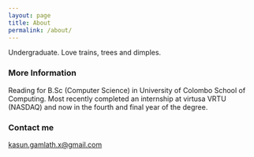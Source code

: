 ```yaml
---
layout: page
title: About
permalink: /about/
---
```


Undergraduate. Love trains, trees and dimples.

### More Information

Reading for B.Sc (Computer Science) in University of Colombo School of Computing. Most recently completed an internship at virtusa VRTU (NASDAQ) and now in the fourth and final year of the degree.

### Contact me

[kasun.gamlath.x@gmail.com](mailto:kasun.gamlath.x@gmail.com)
